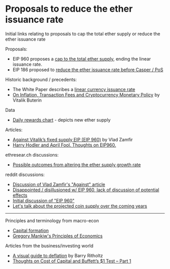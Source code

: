 
# Proposals to reduce the ether issuance rate

Initial links relating to proposals to cap the total ether supply or reduce the ether issuance rate

Proposals:
- EIP 960 proposes a [cap to the total ether supply](https://github.com/ethereum/EIPs/issues/960), ending the linear issuance rate.
- EIP 186 proposed to [reduce the ether issuance rate before Casper / PoS](https://github.com/ethereum/EIPs/issues/186)

Historic background / precedents:
- The White Paper describes a [linear currency issuance rate](https://github.com/ethereum/wiki/wiki/White-Paper#currency-and-issuance)
- [On Inflation, Transaction Fees and Cryptocurrency Monetary Policy](https://blog.ethereum.org/2016/07/27/inflation-transaction-fees-cryptocurrency-monetary-policy/) by Vitalik Buterin

Data
- [Daily rewards chart](https://etherscan.io/chart/ethersupply) - depicts new ether supply

Articles:
- [Against Vitalik’s fixed supply EIP (EIP 960)](https://medium.com/@Vlad_Zamfir/against-vitaliks-fixed-supply-eip-eip-960-18e182a7e5bd) by Vlad Zamfir
- [Harry Hodler and April Fool. Thoughts on EIP960.](https://medium.com/@o0ragman0o/harry-hodler-and-april-fool-162fb41a1e7c)

ethresear.ch discussions: 
- [Possible outcomes from altering the ether supply growth rate](https://ethresear.ch/t/possible-outcomes-from-altering-the-ether-supply-growth-rate/1647)

reddit discussions: 
- [Discussion of Vlad Zamfir's "Against" article](https://www.reddit.com/r/ethereum/comments/8cg4s3/vlad_zamfir_against_vitaliks_fixed_supply_eip/)
- [Disappointed / disillusioned w/ EIP 960, lack of discussion of potential effects](https://www.reddit.com/r/ethereum/comments/8adufm/disappointed_and_disillusioned_with_eip_960_how/)
- [Initial discussion of "EIP 960"](https://www.reddit.com/r/ethereum/comments/88ourj/meta_cap_total_ether_supply_at_120_million_issue/)
- [Let's talk about the projected coin supply over the coming years](https://np.reddit.com/r/ethereum/comments/5izcf5/lets_talk_about_the_projected_coin_supply_over/dbc66rd/)

---

Principles and terminology from macro-econ
- [Capital formation](https://en.wikipedia.org/wiki/Capital_formation)
- [Gregory Mankiw's Principles of Economics](https://en.wikiversity.org/wiki/10_Principles_of_Economics)

Articles from the business/investing world
- [A visual guide to deflation](http://ritholtz.com/2010/09/visual-guide-to-deflation/) by Barry Ritholtz
- [Thoughts on Cost of Capital and Buffett’s $1 Test – Part 1](http://basehitinvesting.com/thoughts-on-cost-of-capital-and-buffetts-1-test/)

